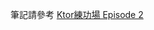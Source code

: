筆記請參考 [Ktor練功場 Episode 2](https://medium.com/@noelle.hsieh/ktor%E7%B7%B4%E5%8A%9F%E5%A0%B4-episode-2-990d17f0dfbc)
